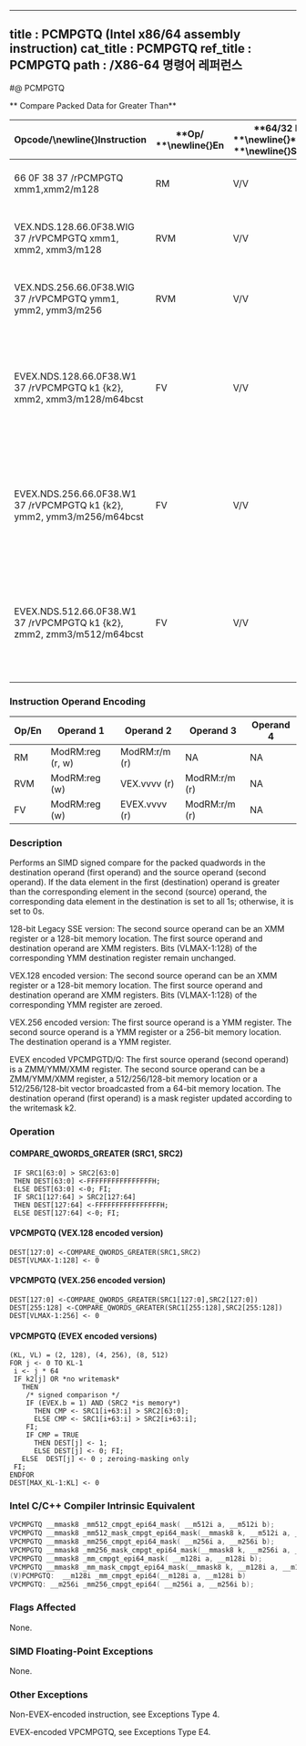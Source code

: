 ----------------------------
title : PCMPGTQ (Intel x86/64 assembly instruction)
cat_title : PCMPGTQ
ref_title : PCMPGTQ
path : /X86-64 명령어 레퍼런스
----------------------------
#@ PCMPGTQ

** Compare Packed Data for Greater Than**

|**Opcode/**\newline{}**Instruction**|**Op/ **\newline{}**En**|**64/32 bit **\newline{}**Mode **\newline{}**Support**|**CPUID **\newline{}**Feature **\newline{}**Flag**|**Description**|
|------------------------------------|------------------------|------------------------------------------------------|--------------------------------------------------|---------------|
|66 0F 38 37 /rPCMPGTQ xmm1,xmm2/m128|RM|V/V|SSE4_2|Compare packed signed qwords in  xmm2/m128 and xmm1 for greater than.|
|VEX.NDS.128.66.0F38.WIG 37 /rVPCMPGTQ xmm1, xmm2, xmm3/m128|RVM|V/V|AVX|Compare packed signed qwords in xmm2 and xmm3/m128 for greater than.|
|VEX.NDS.256.66.0F38.WIG 37 /rVPCMPGTQ ymm1, ymm2, ymm3/m256|RVM|V/V|AVX2|Compare packed signed qwords in ymm2 and ymm3/m256 for greater than.|
|EVEX.NDS.128.66.0F38.W1 37 /rVPCMPGTQ k1 {k2}, xmm2, xmm3/m128/m64bcst|FV|V/V|AVX512VLAVX512F|Compare Greater between int64 vector xmm2 and int64 vector xmm3/m128/m64bcst, and set vector mask k1 to reflect the zero/nonzero status of each element of the result, under writemask.|
|EVEX.NDS.256.66.0F38.W1 37 /rVPCMPGTQ k1 {k2}, ymm2, ymm3/m256/m64bcst|FV|V/V|AVX512VLAVX512F|Compare Greater between int64 vector ymm2 and int64 vector ymm3/m256/m64bcst, and set vector mask k1 to reflect the zero/nonzero status of each element of the result, under writemask.|
|EVEX.NDS.512.66.0F38.W1 37 /rVPCMPGTQ k1 {k2}, zmm2, zmm3/m512/m64bcst|FV|V/V|AVX512F|Compare Greater between int64 vector zmm2 and int64 vector zmm3/m512/m64bcst, and set vector mask k1 to reflect the zero/nonzero status of each element of the result, under writemask.|
### Instruction Operand Encoding


|Op/En|Operand 1|Operand 2|Operand 3|Operand 4|
|-----|---------|---------|---------|---------|
|RM|ModRM:reg (r, w)|ModRM:r/m (r)|NA|NA|
|RVM|ModRM:reg (w)|VEX.vvvv (r)|ModRM:r/m (r)|NA|
|FV|ModRM:reg (w)|EVEX.vvvv (r)|ModRM:r/m (r)|NA|
### Description


Performs an SIMD signed compare for the packed quadwords in the destination operand (first operand) and the source operand (second operand). If the data element in the first (destination) operand is greater than the corresponding element in the second (source) operand, the corresponding data element in the destination is set to all 1s; otherwise, it is set to 0s.

128-bit Legacy SSE version: The second source operand can be an XMM register or a 128-bit memory location. The first source operand and destination operand are XMM registers. Bits (VLMAX-1:128) of the corresponding YMM destination register remain unchanged.

VEX.128 encoded version: The second source operand can be an XMM register or a 128-bit memory location. The first source operand and destination operand are XMM registers. Bits (VLMAX-1:128) of the corresponding YMM register are zeroed.

VEX.256 encoded version: The first source operand is a YMM register. The second source operand is a YMM register or a 256-bit memory location. The destination operand is a YMM register.

EVEX encoded VPCMPGTD/Q: The first source operand (second operand) is a ZMM/YMM/XMM register. The second source operand can be a ZMM/YMM/XMM register, a 512/256/128-bit memory location or a 512/256/128-bit vector broadcasted from a 64-bit memory location. The destination operand (first operand) is a mask register updated according to the writemask k2.


### Operation
#### COMPARE_QWORDS_GREATER (SRC1, SRC2)
```info-verb
 IF SRC1[63:0] > SRC2[63:0]
 THEN DEST[63:0]  <-FFFFFFFFFFFFFFFFH;
 ELSE DEST[63:0]  <-0; FI;
 IF SRC1[127:64] > SRC2[127:64]
 THEN DEST[127:64] <- FFFFFFFFFFFFFFFFH;
 ELSE DEST[127:64]  <-0; FI;
```
#### VPCMPGTQ (VEX.128 encoded version)
```info-verb
DEST[127:0] <- COMPARE_QWORDS_GREATER(SRC1,SRC2)
DEST[VLMAX-1:128]  <- 0
```
#### VPCMPGTQ (VEX.256 encoded version)
```info-verb
DEST[127:0] <- COMPARE_QWORDS_GREATER(SRC1[127:0],SRC2[127:0])
DEST[255:128]  <-COMPARE_QWORDS_GREATER(SRC1[255:128],SRC2[255:128])
DEST[VLMAX-1:256] <-  0
```
#### VPCMPGTQ (EVEX encoded versions)
```info-verb
(KL, VL) = (2, 128), (4, 256), (8, 512)
FOR j  <- 0 TO KL-1
 i  <- j * 64
 IF k2[j] OR *no writemask*
   THEN 
    /* signed comparison */
    IF (EVEX.b = 1) AND (SRC2 *is memory*)
      THEN CMP <-  SRC1[i+63:i] > SRC2[63:0];
      ELSE CMP  <- SRC1[i+63:i] > SRC2[i+63:i];
    FI;
    IF CMP = TRUE
      THEN DEST[j]  <- 1;
      ELSE DEST[j]  <- 0; FI;
   ELSE  DEST[j] <-  0 ; zeroing-masking only
 FI;
ENDFOR
DEST[MAX_KL-1:KL] <-  0
```

### Intel C/C++ Compiler Intrinsic Equivalent

```cpp
VPCMPGTQ __mmask8 _mm512_cmpgt_epi64_mask( __m512i a, __m512i b);
VPCMPGTQ __mmask8 _mm512_mask_cmpgt_epi64_mask(__mmask8 k, __m512i a, __m512i b);
VPCMPGTQ __mmask8 _mm256_cmpgt_epi64_mask( __m256i a, __m256i b);
VPCMPGTQ __mmask8 _mm256_mask_cmpgt_epi64_mask(__mmask8 k, __m256i a, __m256i b);
VPCMPGTQ __mmask8 _mm_cmpgt_epi64_mask( __m128i a, __m128i b);
VPCMPGTQ __mmask8 _mm_mask_cmpgt_epi64_mask(__mmask8 k, __m128i a, __m128i b);
(V)PCMPGTQ:  __m128i _mm_cmpgt_epi64(__m128i a, __m128i b)
VPCMPGTQ: __m256i _mm256_cmpgt_epi64( __m256i a, __m256i b);
```
### Flags Affected


None.

### SIMD Floating-Point Exceptions


None.

### Other Exceptions


Non-EVEX-encoded instruction, see Exceptions Type 4.

EVEX-encoded VPCMPGTQ, see Exceptions Type E4.

